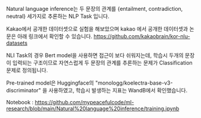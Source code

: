
Natural language inference는 두 문장의 관계를 {entailment, contradiction, neutral} 세가지로 추론하는 NLP Task 입니다.

Kakao에서 공개한 데이터셋으로 실험을 해보았으며 kakao 에서 공개한 데이터셋과 논문은 아래 링크에서 확인할 수 있습니다.
https://github.com/kakaobrain/kor-nlu-datasets

NLI Task의 경우 Bert model을 사용하면 접근이 보다 쉬워지는데,
학습시 두개의 문장이 입력되는 구조이므로 자연스럽게 두 문장의 관계를 추론하는 문제가 Classification 문제로 정의됩니다.

Pre-trained model은 Huggingface의 "monologg/koelectra-base-v3-discriminator" 을 사용하였고,
학습시 발생하는 지표는 WandB에서 확인했습니다.

Notebook :
https://github.com/mypeacefulcode/ml-research/blob/main/Natural%20language%20inference/training.ipynb

